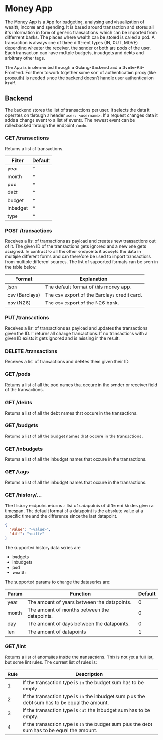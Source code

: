 # Money App

The Money App is a App for budgeting, analysing and visualization of wealth, income and spending.
It is based around transaction and stores all it's information in form of generic transactions, which can be imported from diffenrent banks.
The places where wealth can be stored is called a pod.
A transaction is always one of three different types (IN, OUT, MOVE) depending wheater the receiver, the sender or both are pods of the user.
Each transaction can have multple budgets, inbudgets and debts and arbitrary other tags.

The App is implemented through a Golang-Backend and a Svelte-Kit-Frontend.
For them to work together some sort of authentication proxy (like [proxauth](https://github.com/xilefmusics/proxauth)) is needed since the backend doesn't handle user authentication itself.

## Backend

The backend stores the list of transactions per user.
It selects the data it operates on through a header `user: <username>`.
If a request changes data it adds a change event to a list of events.
The newest event can be rolledbacked through the endpoint `/undo`.

### GET /transactions

Returns a list of transactions.

| Filter   | Default |
| -------- | ------- |
| year     | \*      |
| month    | \*      |
| pod      | \*      |
| debt     | \*      |
| budget   | \*      |
| inbudget | \*      |
| type     | \*      |

### POST /transactions

Receives a list of transactions as payload and creates new transactions out of it.
The given ID of the transactions gets ignored and a new one gets assigned.
In contrast to all the other endpoints it accepts the data in multiple different forms and can therefore be used to import transactions from multiple different sources.
The list of supported formats can be seen in the table below.

| Format         | Explanation                                 |
| -------------- | ------------------------------------------- |
| json           | The default format of this money app.       |
| csv (Barclays) | The csv export of the Barclays credit card. |
| csv (N26)      | The csv export of the N26 bank.             |

### PUT /transactions

Receives a list of transactions as payload and updates the transactions given the ID.
It returns all change transactions.
If no transactions with a given ID exists it gets ignored and is missing in the result.

### DELETE /transactions

Receives a list of transactions and deletes them given their ID.

### GET /pods

Returns a list of all the pod names that occure in the sender or receiver field of the transactions.

### GET /debts

Returns a list of all the debt names that occure in the transactions.

### GET /budgets

Returns a list of all the budget names that occure in the transactions.

### GET /inbudgets

Returns a list of all the inbudget names that occure in the transactions.

### GET /tags

Returns a list of all the inbudget names that occure in the transactions.

### GET /history/...

The history endpoint returns a list of datapoints of different kindes given a timespan.
The default format of a datapoint is the absolute value at a specific time and the difference since the last datapoint.

```json
{
  "value": "<value>",
  "diff": "<diff>"
}
```

The supported history data series are:

- budgets
- inbudgets
- pod
- wealth

The supported params to change the dataseries are:

| Param | Function                                     | Default |
| ----- | -------------------------------------------- | ------- |
| year  | The amount of years between the datapoints.  | 0       |
| month | The amount of months between the datapoints. | 0       |
| day   | The amount of days between the datapoints.   | 0       |
| len   | The amount of datapoints                     | 1       |

### GET /lint

Returns a list of anomalies inside the transactions.
This is not yet a full list, but some lint rules.
The current list of rules is:

| Rule | Description                                                                                    |
| ---- | ---------------------------------------------------------------------------------------------- |
| 1    | If the transaction type is `in` the budget sum has to be empty.                                |
| 2    | If the transaction type is `in` the inbudget sum plus the debt sum has to be equal the amount. |
| 3    | If the transaction type is `out` the inbudget sum has to be empty.                             |
| 4    | If the transaction type is `in` the budget sum plus the debt sum has to be equal the amount.   |

